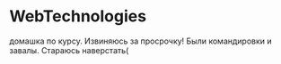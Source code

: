 # WebTechnologies
домашка по курсу. Извиняюсь за просрочку! Были командировки и завалы. Стараюсь наверстать(
